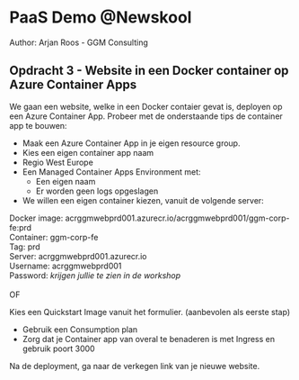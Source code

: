 # PaaS Demo @Newskool
Author: Arjan Roos - GGM Consulting

## Opdracht 3 - Website in een Docker container op Azure Container Apps
We gaan een website, welke in een Docker contaier gevat is, deployen op een Azure Container App.
Probeer met de onderstaande tips de container app te bouwen:

- Maak een Azure Container App in je eigen resource group.
- Kies een eigen container app naam
- Regio West Europe
- Een Managed Container Apps Environment met:
    - Een eigen naam
    - Er worden geen logs opgeslagen
- We willen een eigen container kiezen, vanuit de volgende server: <br>

Docker image: acrggmwebprd001.azurecr.io/acrggmwebprd001/ggm-corp-fe:prd <br>
Container: ggm-corp-fe <br>
Tag: prd <br>
Server: acrggmwebprd001.azurecr.io <br>
Username: acrggmwebprd001 <br>
Password: *krijgen jullie te zien in de workshop* <br>
<br>
OF
<br>

Kies een Quickstart Image vanuit het formulier. (aanbevolen als eerste stap)

- Gebruik een Consumption plan
- Zorg dat je Container app van overal te benaderen is met Ingress en gebruik poort 3000

Na de deployment, ga naar de verkegen link van je nieuwe website.

